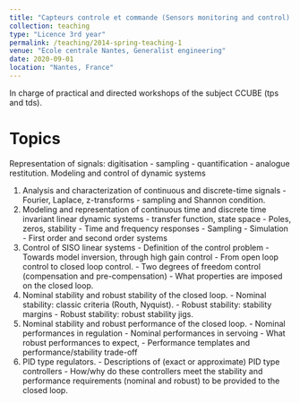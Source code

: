```yaml
---
title: "Capteurs controle et commande (Sensors monitoring and control) "
collection: teaching
type: "Licence 3rd year"
permalink: /teaching/2014-spring-teaching-1
venue: "Ecole centrale Nantes, Generalist engineering"
date: 2020-09-01
location: "Nantes, France"
---
```

In charge of practical and directed workshops of the subject CCUBE (tps and tds). 

Topics
======
Representation of signals: digitisation - sampling - quantification - analogue restitution.
Modeling and control of dynamic systems  
1) Analysis and characterization of continuous and discrete-time signals - Fourier, Laplace, z-transforms - sampling and Shannon condition. 
2) Modeling and representation of continuous time and discrete time invariant linear dynamic systems - transfer function, state space - Poles, zeros, stability - Time and frequency responses - Sampling - Simulation - First order and second order systems 
3) Control of SISO linear systems - Definition of the control problem - Towards model inversion, through high gain control - From open loop control to closed loop control. - Two degrees of freedom control (compensation and pre-compensation) - What properties are imposed on the closed loop. 
4) Nominal stability and robust stability of the closed loop. - Nominal stability: classic criteria (Routh, Nyquist). - Robust stability: stability margins - Robust stability: robust stability jigs.
5) Nominal stability and robust performance of the closed loop. - Nominal performances in regulation - Nominal performances in servoing - What robust performances to expect, - Performance templates and performance/stability trade-off 
6) PID type regulators. - Descriptions of (exact or approximate) PID type controllers - How/why do these controllers meet the stability and performance requirements (nominal and robust) to be provided to the closed loop.
